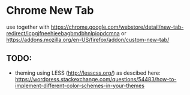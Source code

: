 # Chrome New Tab

use together with https://chrome.google.com/webstore/detail/new-tab-redirect/icpgjfneehieebagbmdbhnlpiopdcmna or https://addons.mozilla.org/en-US/firefox/addon/custom-new-tab/

## TODO:
- theming using LESS (http://lesscss.org/) as descibed here: https://wordpress.stackexchange.com/questions/54483/how-to-implement-different-color-schemes-in-your-themes
